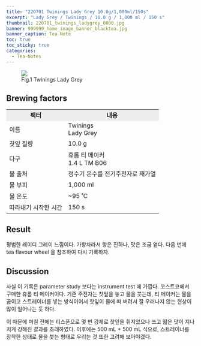 ```yaml
---
title: "220701 Twinings Lady Grey 10.0g/1,000ml/150s"
excerpt: "Lady Grey / Twinings / 10.0 g / 1,000 ml / 150 s"
thumbnail: 220701_twinings_ladygrey_0000.jpg
banner: 999999_home_image_banner_blacktea.jpg
banner_caption: Tea Note
toc: true
toc_sticky: true
categories:
  - Tea-Notes
---
```


<figure style="width: 300px" class="align-center">
  <a href="{{ site.url }}{{ site.baseurl }}/assets/images/220701_twinings_ladygrey_0000.jpg">
  <img src="{{ site.url }}{{ site.baseurl }}/assets/images/220701_twinings_ladygrey_0000.jpg">
  </a>
  <figcaption>
  Fig.1 Twinings Lady Grey
  </figcaption>
</figure>

## Brewing factors

<div align="center">
  <table align = "center" >
      <tr bgcolor="#ebedef" align ="center">
      <td><b>팩터</b></td>
      <td><b>내용</b></td>
      </tr>
      <tr>
      <td>이름</td>
      <td>Twinings<br>Lady Grey</td>
      </tr>
      <tr>
      <td>찻잎 질량</td>
      <td>10.0 g</td>
      </tr>
      <tr>
      <td>다구</td>
      <td>휴롬 티 메이커<br>1.4 L TM B06</td>
      </tr>
      <tr>
    <td>물 출처</td>
      <td>정수기 온수를 전기주전자로 재가열</td>
      </tr>
      <tr>
    <td>물 부피</td>
      <td>1,000 ml</td>
      </tr>
      <tr>
    <td>물 온도</td>
      <td>~95 ˚C</td>
      </tr>
      <tr>
    <td>따라내기 시작한 시간</td>
      <td>150 s</td>
      </tr>
  </table>
</div>

## Result

평범한 레이디 그레이 느낌이다. 가향차라서 향은 진하나, 맛은 조금 옅다. 다음 번에 tea flavour wheel 을 참조하여 다시 기록하자.

## Discussion

사실 이 기록은 parameter study 보다는 instrument test 에 가깝다. 코스트코에서 구매한 휴롬 티 메이커이다. 기존 주전자는 찻잎을 놓고 물을 붓는데, 티 메이커는 물을 끓이고 스트레이너를 넣는 방식이어서 찻잎이 물에 떠 버려서 잘 우러나지 않는 현상이 많이 일어나는 듯 하다.

이 때문에 며칠 전에는 티스푼으로 몇 번 강제로 찻잎을 휘저었으나 쓰고 떫은 맛이 지나치게 강해진 결과를 초래하였다. 이후에는 500 mL + 500 mL 식으로, 스트레이너를 장착한 상태로 물을 붓는 형태로 우리는 것 또한 고려해 보아야겠다.
